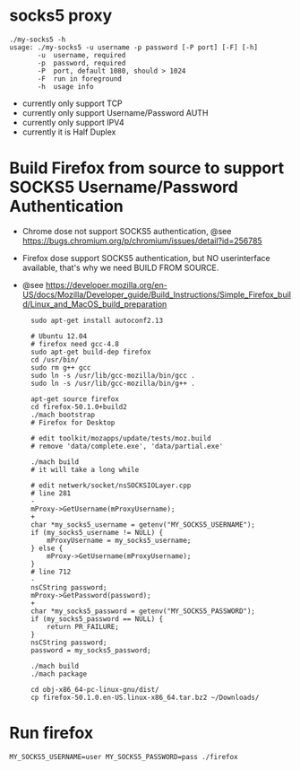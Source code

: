 # socks5 proxy

    ./my-socks5 -h
    usage: ./my-socks5 -u username -p password [-P port] [-F] [-h]
           -u  username, required
           -p  password, required
           -P  port, default 1080, should > 1024
           -F  run in foreground
           -h  usage info

- currently only support TCP
- currently only support Username/Password AUTH
- currently only support IPV4
- currently it is Half Duplex

# Build Firefox from source to support SOCKS5 Username/Password Authentication

- Chrome dose not support SOCKS5 authentication, @see https://bugs.chromium.org/p/chromium/issues/detail?id=256785
- Firefox dose support SOCKS5 authentication, but NO userinterface available, that's why we need BUILD FROM SOURCE.
- @see https://developer.mozilla.org/en-US/docs/Mozilla/Developer_guide/Build_Instructions/Simple_Firefox_build/Linux_and_MacOS_build_preparation

        sudo apt-get install autoconf2.13
    
        # Ubuntu 12.04
        # firefox need gcc-4.8
        sudo apt-get build-dep firefox
        cd /usr/bin/
        sudo rm g++ gcc
        sudo ln -s /usr/lib/gcc-mozilla/bin/gcc .
        sudo ln -s /usr/lib/gcc-mozilla/bin/g++ .

        apt-get source firefox
        cd firefox-50.1.0+build2
        ./mach bootstrap
        # Firefox for Desktop
    
        # edit toolkit/mozapps/update/tests/moz.build
        # remove 'data/complete.exe', 'data/partial.exe'
    
        ./mach build
        # it will take a long while
    
        # edit netwerk/socket/nsSOCKSIOLayer.cpp
        # line 281
        -
        mProxy->GetUsername(mProxyUsername);
        +
        char *my_socks5_username = getenv("MY_SOCKS5_USERNAME");
        if (my_socks5_username != NULL) {
            mProxyUsername = my_socks5_username;
        } else {
            mProxy->GetUsername(mProxyUsername);
        }
        # line 712
        -
        nsCString password;
        mProxy->GetPassword(password);
        +
        char *my_socks5_password = getenv("MY_SOCKS5_PASSWORD");
        if (my_socks5_password == NULL) {
            return PR_FAILURE;
        }
        nsCString password;
        password = my_socks5_password;
    
        ./mach build
        ./mach package
    
        cd obj-x86_64-pc-linux-gnu/dist/
        cp firefox-50.1.0.en-US.linux-x86_64.tar.bz2 ~/Downloads/

# Run firefox

    MY_SOCKS5_USERNAME=user MY_SOCKS5_PASSWORD=pass ./firefox
